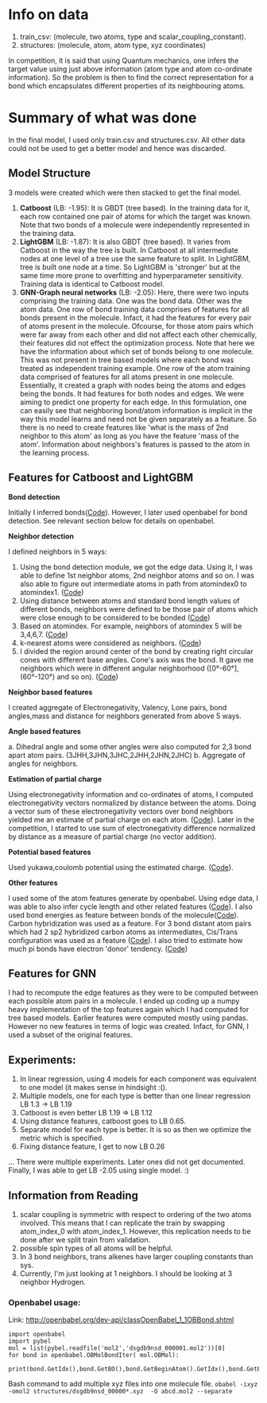 # Info on data
1. train_csv: (molecule, two atoms, type and scalar_coupling_constant).
2. structures: (molecule, atom, atom type, xyz coordinates)

In competition, it is said that using Quantum mechanics, one infers the target value using just above information (atom type and atom co-ordinate information). So the problem is then to find the
correct representation for a bond which encapsulates different properties of its neighbouring atoms.

# Summary of what was done
In the final model, I used only train.csv and structures.csv. All other data could not be used to get a better model and hence was discarded.

## Model Structure
3 models were created which were then stacked to get the final model.
1. **Catboost** (LB: -1.95): It is GBDT (tree based). In the training data for it, each row contained one pair of atoms for which the target was known. Note that two bonds of a molecule were independently represented in the training data.
2. **LightGBM** (LB: -1.87): It is also GBDT (tree based). It varies from Catboost in the way the tree is built. In Catboost at all intermediate nodes at one level of a tree use the same feature to split. In LightGBM, tree is built one node at a time. So LightGBM is 'stronger' but at the same time more prone to overfitting and hyperparameter sensitivity. Training data is identical to Catboost model.
3. **GNN-Graph neural networks** (LB: -2.05): Here, there were two inputs comprising the training data. One was the bond data. Other was the atom data. One row of bond training data comprises of features for all bonds present in the molecule. Infact, it had the features for every pair of atoms present in the molecule. Ofcourse, for those atom pairs which were far away from each other and did not affect each other chemically, their features did not effect the optimization process. Note that here we have the information about which set of bonds belong to one molecule. This was not present in tree based models where each bond was treated as independent training example. One row of the atom training data comprised of features for all atoms present in one molecule. Essentially, it created a graph with nodes being the atoms and edges being the bonds. It had features for both nodes and edges. We were aiming to predict one property for each edge. In this formulation, one can easily see that neighboring bond/atom information is implicit in the way this model learns and need not be given separately as a feature. So there is no need to create features like 'what is the mass of 2nd neighbor to this atom' as long as you have the feature 'mass of the atom'. Information about neighbors's features is passed to the atom in the learning process.

## Features for Catboost and LightGBM
**Bond detection**

Initially I inferred bonds([Code](find_edges.py)). However, I later used openbabel for bond detection. See relevant section below for details on openbabel.

**Neighbor detection**

I defined neighbors in 5 ways:
1. Using the bond detection module, we got the edge data. Using it, I was able to define 1st neighbor atoms, 2nd neighbor atoms and so on. I was also able to figure out intermediate atoms in path from atomindex0 to atomindex1. ([Code](compute_intermediate_atoms.py#L121))
2. Using distance between atoms and standard bond length values of different bonds, neighbors were defined to be those pair of atoms which were close enough to be considered to be bonded ([Code](neighbor_features_distance.py#L104))
3. Based on atomindex. For example, neighbors of atomindex 5 will be 3,4,6,7. ([Code](neighbor_features_atom_index.py))
4. k-nearest atoms were considered as neighbors. ([Code](edge_features.py#L182))
5. I divided the region around center of the bond by creating right circular cones with different base angles. Cone's axis was the bond. It gave me neighbors which were in different angular neighborhood ([0°-60°], (60°-120°) and so on). ([Code](conical_segmented_features.py))

**Neighbor based features**

I created aggregate of Electronegativity, Valency, Lone pairs, bond angles,mass and distance for neighbors generated from above 5 ways.

**Angle based features**

a. Dihedral angle and some other angles were also computed for 2,3 bond apart atom pairs. (3JHH,3JHN,3JHC,2JHH,2JHN,2JHC)
b. Aggregate of angles for neighbors.

**Estimation of partial charge**

Using electronegativity information and co-ordinates of atoms, I computed electronegativity vectors normalized by distance between the atoms. Doing a vector sum of these electronegativity vectors over bond neighbors yielded me an estimate of partial charge on each atom. ([Code](edge_features.py#L95)). Later in the competition, I started to use sum of electronegativity difference normalized by distance as a measure of partial charge (no vector addition).

**Potential based features**

Used yukawa,coulomb potential using the estimated charge. ([Code](atom_potentials.py#L14)).

**Other features**

I used some of the atom features generate by openbabel. Using edge data, I was able to also infer cycle length and other related features ([Code](cycle_features.py#L23)). I also used bond energies as feature between bonds of the molecule([Code](bond_features.py#L31)). Carbon hybridization was used as a feature. For 3 bond distant atom pairs which had 2 sp2 hybridized carbon atoms as intermediates, Cis/Trans configuration was used as a feature ([Code](intermediate_atom_features.py#L144)). I also tried to estimate how much pi bonds have electron 'donor' tendency. ([Code](pi_donor.py))

## Features for GNN

I had to recompute the edge features as they were to be computed between each possible atom pairs in a molecule. I ended up coding up a numpy heavy implementation of the top features again which I had computed for tree based models. Earlier features were computed mostly using pandas. However no new features in terms of logic was created. Infact, for GNN, I used a subset of the original features.


## Experiments:
1. In linear regression, using 4 models for each component was equivalent to one model (it makes sense in hindsight :().
2. Multiple models, one for each type is better  than one linear regression LB 1.3 -> LB 1.19
3. Catboost is even better LB 1.19 => LB 1.12
4. Using distance features, catboost goes to LB 0.65.
5. Separate model for each type is better. It is so as then we optimize the metric which is specified.
6. Fixing distance feature, I get to now LB 0.26

... There were multiple experiments. Later ones did not get documented. Finally, I was able to get LB -2.05 using single model. :)


## Information from Reading
1. scalar coupling is symmetric with respect to ordering of the two atoms involved. This means that I can replicate the train by swapping atom_index_0 with atom_index_1. However, this replication needs to be done after we split train from validation.
2. possible spin types of all atoms will be helpful.
3. In 3 bond neighbors, trans alkenes have larger coupling constants than sys.
4. Currently, I'm just looking at 1 neighbors. I should be looking at 3 neighbor Hydrogen.


### Openbabel usage:

Link: http://openbabel.org/dev-api/classOpenBabel_1_1OBBond.shtml

```
import openbabel
import pybel
mol = list(pybel.readfile('mol2','dsgdb9nsd_000001.mol2'))[0]
for bond in openbabel.OBMolBondIter( mol.OBMol):
    print(bond.GetIdx(),bond.GetBO(),bond.GetBeginAtom().GetIdx(),bond.GetEndAtom().GetIdx())
```

Bash command to add multiple xyz files into one molecule file. `obabel -ixyz -omol2 structures/dsgdb9nsd_00000*.xyz  -O abcd.mol2 --separate`

